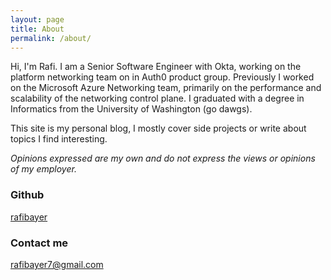 ```yaml
---
layout: page
title: About
permalink: /about/
---
```


Hi, I'm Rafi. I am a Senior Software Engineer with Okta, working on the platform networking team on in Auth0 product group. Previously I worked on the Microsoft Azure Networking team, primarily on the performance and scalability of the networking control plane. I graduated with a degree in Informatics from the University of Washington (go dawgs).

This site is my personal blog, I mostly cover side projects or write about topics I find interesting. 

*Opinions expressed are my own and do not express the views or opinions of my employer.*

### Github
[rafibayer](https://github.com/rafibayer)

### Contact me
[rafibayer7@gmail.com](mailto:rafibayer7+blog@gmail.com)